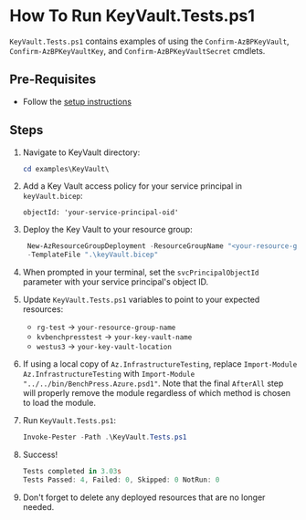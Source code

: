 # How To Run KeyVault.Tests.ps1

`KeyVault.Tests.ps1` contains examples of using the `Confirm-AzBPKeyVault`, `Confirm-AzBPKeyVaultKey`,
and `Confirm-AzBPKeyVaultSecret` cmdlets.

## Pre-Requisites

- Follow the [setup instructions](../README.md)

## Steps

1. Navigate to KeyVault directory:

   ```Powershell
   cd examples\KeyVault\
   ```

1. Add a Key Vault access policy for your service principal in `keyVault.bicep`:

   ```bicep
   objectId: 'your-service-principal-oid'
   ```

1. Deploy the Key Vault to your resource group:

   ```Powershell
    New-AzResourceGroupDeployment -ResourceGroupName "<your-resource-group-name>"`
    -TemplateFile ".\keyVault.bicep"
   ```

1. When prompted in your terminal, set the `svcPrincipalObjectId` parameter with your service principal's object ID.

1. Update `KeyVault.Tests.ps1` variables to point to your expected resources:

   - `rg-test`          -> `your-resource-group-name`
   - `kvbenchpresstest` -> `your-key-vault-name`
   - `westus3`          -> `your-key-vault-location`

1. If using a local copy of `Az.InfrastructureTesting`, replace `Import-Module Az.InfrastructureTesting` with
`Import-Module "../../bin/BenchPress.Azure.psd1"`. Note that the final `AfterAll` step will properly remove the module
regardless of which method is chosen to load the module.

1. Run `KeyVault.Tests.ps1`:

   ```Powershell
   Invoke-Pester -Path .\KeyVault.Tests.ps1
   ```

1. Success!

   ```Powershell
   Tests completed in 3.03s
   Tests Passed: 4, Failed: 0, Skipped: 0 NotRun: 0
   ```

1. Don't forget to delete any deployed resources that are no longer needed.
